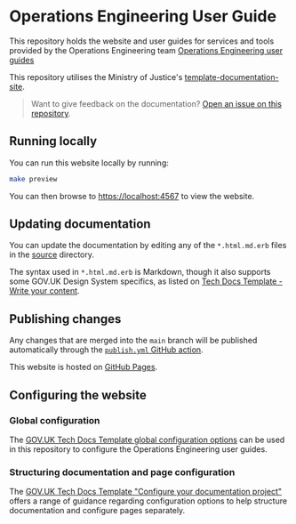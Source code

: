 # Operations Engineering User Guide

This repository holds the website and user guides for services and tools provided by the Operations Engineering team [Operations Engineering
user guides](https://user-guides.operations-engineering.service.justice.gov.uk/#operations-engineering-user-guide)

This repository utilises the Ministry of Justice's [template-documentation-site](https://github.com/ministryofjustice/template-documentation-site).

>Want to give feedback on the documentation? [Open an issue on this repository](https://github.com/ministryofjustice/operations-engineering-user-guide/issues).

## Running locally

You can run this website locally by running:

```sh
make preview
```

You can then browse to <https://localhost:4567> to view the website.

## Updating documentation

You can update the documentation by editing any of the `*.html.md.erb` files in
the [source](source) directory.

The syntax used in `*.html.md.erb` is Markdown, though it also supports some
GOV.UK Design System specifics, as listed on [Tech Docs Template - Write your
content](https://tdt-documentation.london.cloudapps.digital/write_docs/content/).

## Publishing changes

Any changes that are merged into the `main` branch will be published
automatically through the [`publish.yml` GitHub action](.github/workflows/publish.yml).

This website is hosted on [GitHub Pages](https://pages.github.com/).

## Configuring the website

### Global configuration

The [GOV.UK Tech Docs Template global configuration options](https://tdt-documentation.london.cloudapps.digital/configure_project/global_configuration/)
can be used in this repository to configure the Operations Engineering user guides.

### Structuring documentation and page configuration

The [GOV.UK Tech Docs Template "Configure your documentation project"](https://tdt-documentation.london.cloudapps.digital/configure_project/)
offers a range of guidance regarding configuration options to help structure
documentation and configure pages separately.
